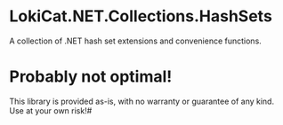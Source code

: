 # LokiCat.NET.Collections.HashSets

A collection of .NET hash set extensions and convenience functions.

# Probably not optimal!

This library is provided as-is, with no warranty or guarantee of any kind. Use at your own risk!#  